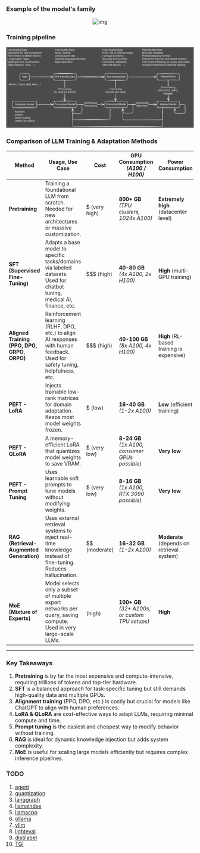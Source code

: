 ### Example of the model's family

<div align="center">
  <img src="https://camo.githubusercontent.com/3268f2a98c9988140cfab14d6d5379e29f67d5325a7015bf9984898f66b0ec20/68747470733a2f2f63646e2d75706c6f6164732e68756767696e67666163652e636f2f70726f64756374696f6e2f75706c6f6164732f3631633134313334326161633736346365313635346534332f5276486a646c52543567475174356d4a75685848392e706e67" alt="img">
</div>

### Training pipeline

<div align="center">
  <img src="../assets/multi_state.svg" alt="img">
</div>

### Comparison of LLM Training & Adaptation Methods

| **Method**        | **Usage, Use Case** | **Cost** | **GPU Consumption** <br> _(A100 / H100)_ | **Power Consumption** | **Data Quality** | **Data Quantity** <br> _(Tokens)_ | **Deployment Complexity** | **Time Consumption** |
|-------------------|--------------------|----------|----------------------|------------------------|------------------|-----------------|------------------------|----------------------|
| **Pretraining**   | Training a foundational LLM from scratch. Needed for new architectures or massive customization. | $$$$$ (very high) | **800+ GB** <br> _(TPU clusters, 1024x A100)_ | **Extremely high** (datacenter level) | **Moderate** (garbage data ruins training) | **Trillions** | **Very high** (infrastructure, distributed serving, parallelism) | **Very long** (months) |
| **SFT (Supervised Fine-Tuning)** | Adapts a base model to specific tasks/domains via labeled datasets. Used for chatbot tuning, medical AI, finance, etc. | $$$ (high) | **40-80 GB** <br> _(4x A100, 2x H100)_ | **High** (multi-GPU training) | **High** (task-specific annotations) | **Millions to billions** | **Moderate** (model checkpoint needs integration & hosting) | **Medium to long** (days/weeks) |
| **Aligned Training (PPO, DPO, GRPO, ORPO)** | Reinforcement learning (RLHF, DPO, etc.) to align AI responses with human feedback. Used for safety tuning, helpfulness, etc. | $$$ (high) | **40-100 GB** <br> _(8x A100, 4x H100)_ | **High** (RL-based training is expensive) | **Requires highly curated human-labeled data** | **Millions to billions** | **High** (RL pipelines are complex, inference needs reward models) | **Long** (weeks) |
| **PEFT - LoRA** | Injects trainable low-rank matrices for domain adaptation. Keeps most model weights frozen. | $ (low) | **16-40 GB** <br> _(1-2x A100)_ | **Low** (efficient training) | **Moderate to high** | **Millions** | **Low** (adapts to existing models easily) | **Short** (hours to days) |
| **PEFT - QLoRA** | A memory-efficient LoRA that quantizes model weights to save VRAM. | $ (very low) | **8-24 GB** <br> _(1x A100, consumer GPUs possible)_ | **Very low** | **Moderate** | **Millions** | **Low** | **Very short** (hours) |
| **PEFT - Prompt Tuning** | Uses learnable soft prompts to tune models without modifying weights. | $ (very low) | **8-16 GB** <br> _(1x A100, RTX 3090 possible)_ | **Very low** | **Moderate** | **Thousands to millions** | **Very low** (just loading a new prompt prefix) | **Very short** (minutes to hours) |
| **RAG (Retrieval-Augmented Generation)** | Uses external retrieval systems to inject real-time knowledge instead of fine-tuning. Reduces hallucination. | $$ (moderate) | **16-32 GB** <br> _(1-2x A100)_ | **Moderate** (depends on retrieval system) | **Depends on external knowledge base** | **Millions (training) + External retrieval** | **High** (requires embeddings, vector DB, retrieval system) | **Short** (setup time mostly) |
| **MoE (Mixture of Experts)** | Model selects only a subset of multiple expert networks per query, saving compute. Used in very large-scale LLMs. | $$$$ (high) | **100+ GB** <br> _(32+ A100s, or custom TPU setups)_ | **High** | **Must be diverse to train effective experts** | **Billions to trillions** | **Very high** (managing expert selection, routing logic, parallelism) | **Long** (requires routing & expert selection tuning) |

---

### **Key Takeaways**
1. **Pretraining** is by far the most expensive and compute-intensive, requiring trillions of tokens and top-tier hardware.  
2. **SFT** is a balanced approach for task-specific tuning but still demands high-quality data and multiple GPUs.  
3. **Alignment training** (PPO, DPO, etc.) is costly but crucial for models like ChatGPT to align with human preferences.  
4. **LoRA & QLoRA** are cost-effective ways to adapt LLMs, requiring minimal compute and time.  
5. **Prompt tuning** is the easiest and cheapest way to modify behavior without training.  
6. **RAG** is ideal for dynamic knowledge injection but adds system complexity.  
7. **MoE** is useful for scaling large models efficiently but requires complex inference pipelines.


### TODO

1. [agent](notebooks/Agents-Course)
2. [quantization](notebooks/Quantization)
3. [langgraph](notebooks/langgraph)
4. [llamaindex](notebooks/llamaindex)
5. [llamacpp](notebooks/llamacpp)
6. [ollama](notebooks/ollama)
7. [vllm](notebooks/vllm)
8. [lighteval](notebooks/lighteval)
9. [distilabel](notebooks/distilabel)
10. [TGI](notebooks/TGI)
